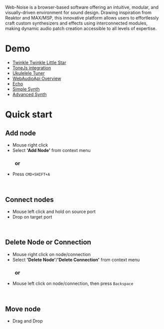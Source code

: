Web-Noise is a browser-based software offering an intuitive, modular, and visually-driven environment for sound design. Drawing inspiration from Reaktor and MAX/MSP, this innovative platform allows users to effortlessly craft custom synthesizers and effects using interconnected modules, making dynamic audio patch creation accessible to all levels of expertise.

# Demo
- [Twinkle Twinkle Little Star](https://audio-node.github.io/web-noise/?file=https://raw.githubusercontent.com/audio-node/web-noise-demos/main/misc/twinkle.json)
- [ToneJs integration](https://audio-node.github.io/web-noise/?file=https://raw.githubusercontent.com/audio-node/web-noise-demos/main/misc/tonejs.json)
- [Ukulelele Tuner](https://audio-node.github.io/web-noise/?file=https://raw.githubusercontent.com/audio-node/web-noise-demos/main/ukulele_tuner/index.json)
- [WebAudioApi Overview](https://audio-node.github.io/web-noise/?file=https://raw.githubusercontent.com/audio-node/web-noise-demos/main/learningMaterials/learn_wab_audio_stand.json)
- [Echo](https://audio-node.github.io/web-noise/?file=https://raw.githubusercontent.com/audio-node/web-noise-demos/main/misc/echo.json)
- [Simple Synth](https://audio-node.github.io/web-noise/?file=https://raw.githubusercontent.com/audio-node/web-noise-demos/main/misc/simpleSynth.json)
- [Advanced Synth](https://audio-node.github.io/web-noise/?file=https://raw.githubusercontent.com/audio-node/web-noise-demos/main/synth/index.json)

# Quick start

## Add node
  - Mouse right click
  - Select **'Add Node'** from context menu

  ### &nbsp;&nbsp;&nbsp;&nbsp;&nbsp;&nbsp;&nbsp;&nbsp;or

  - Press `CMD+SHIFT+A`

<br/>

## Connect nodes
  - Mouse left click and hold on source port
  - Drop on target port

<br/>

## Delete Node or Connection
  - Mouse right click on node/connection
  - Select **'Delete Node'**/**'Delete Connection'** from context menu

  ### &nbsp;&nbsp;&nbsp;&nbsp;&nbsp;&nbsp;&nbsp;&nbsp;or

  - Mouse left click on node/connection, then press `Backspace`

<br/>


## Move node
  - Drag and Drop
